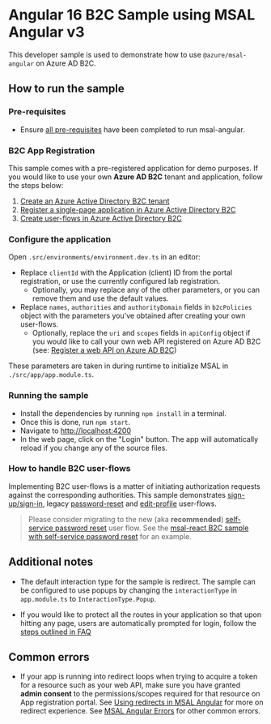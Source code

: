 # Angular 16 B2C Sample using MSAL Angular v3

This developer sample is used to demonstrate how to use `@azure/msal-angular` on Azure AD B2C.

## How to run the sample

### Pre-requisites

- Ensure [all pre-requisites](https://github.com/AzureAD/microsoft-authentication-library-for-js/blob/dev/lib/msal-angular/README.md) have been completed to run msal-angular.

### B2C App Registration

This sample comes with a pre-registered application for demo purposes. If you would like to use your own **Azure AD B2C** tenant and application, follow the steps below:

1. [Create an Azure Active Directory B2C tenant](https://docs.microsoft.com/azure/active-directory-b2c/tutorial-create-tenant)
2. [Register a single-page application in Azure Active Directory B2C](https://docs.microsoft.com/azure/active-directory-b2c/tutorial-register-spa)
3. [Create user-flows in Azure Active Directory B2C](https://docs.microsoft.com/azure/active-directory-b2c/tutorial-create-user-flows)

### Configure the application

Open `.src/environments/environment.dev.ts` in an editor:
- Replace `clientId` with the Application (client) ID from the portal registration, or use the currently configured lab registration.
  - Optionally, you may replace any of the other parameters, or you can remove them and use the default values.
- Replace `names`, `authorities` and `authorityDomain` fields in `b2cPolicies` object with the parameters you've obtained after creating your own user-flows.
  - Optionally, replace the `uri` and `scopes` fields in `apiConfig` object if you would like to call your own web API registered on Azure AD B2C (see: [Register a web API on Azure AD B2C](https://docs.microsoft.com/azure/active-directory-b2c/add-web-api-application?tabs=app-reg-ga))

These parameters are taken in during runtime to initialize MSAL in `./src/app/app.module.ts`.

### Running the sample

- Install the dependencies by running `npm install` in a terminal.
- Once this is done, run `npm start`.
- Navigate to [http://localhost:4200](http://localhost:4200)
- In the web page, click on the "Login" button. The app will automatically reload if you change any of the source files.

### How to handle B2C user-flows

Implementing B2C user-flows is a matter of initiating authorization requests against the corresponding authorities. This sample demonstrates [sign-up/sign-in](https://docs.microsoft.com/azure/active-directory-b2c/add-sign-up-and-sign-in-policy?pivots=b2c-user-flow), legacy [password-reset](https://docs.microsoft.com/azure/active-directory-b2c/add-password-reset-policy?pivots=b2c-user-flow#password-reset-policy-legacy) and [edit-profile](https://docs.microsoft.com/azure/active-directory-b2c/add-profile-editing-policy?pivots=b2c-user-flow) user-flows.

> Please consider migrating to the new (aka **recommended**) [self-service password reset](https://docs.microsoft.com/azure/active-directory-b2c/add-password-reset-policy?pivots=b2c-user-flow#self-service-password-reset-recommended) user flow. See the [msal-react B2C sample with self-service password reset](../../msal-react-samples/b2c-sample/) for an example.

## Additional notes

- The default interaction type for the sample is redirect. The sample can be configured to use popups by changing the `interactionType` in `app.module.ts` to `InteractionType.Popup`.

- If you would like to protect all the routes in your application so that upon hitting any page, users are automatically prompted for login, follow the [steps outlined in FAQ](https://github.com/AzureAD/microsoft-authentication-library-for-js/blob/dev/lib/msal-angular/docs/FAQ.md#how-do-i-log-users-in-when-they-hit-the-application)

## Common errors

- If your app is running into redirect loops when trying to acquire a token for a resource such as your web API, make sure you have granted **admin consent** to the permissions/scopes required for that resource on App registration portal. See [Using redirects in MSAL Angular](https://github.com/AzureAD/microsoft-authentication-library-for-js/blob/dev/lib/msal-angular/docs/v2-docs/redirects.md) for more on redirect experience. See [MSAL Angular Errors](https://github.com/AzureAD/microsoft-authentication-library-for-js/blob/dev/lib/msal-angular/docs/v2-docs/errors.md) for other common errors.